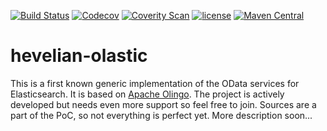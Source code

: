 [![Build Status](https://travis-ci.org/Hevelian/hevelian-olastic.svg?branch=master)](https://travis-ci.org/Hevelian/hevelian-olastic)
[![Codecov](https://img.shields.io/codecov/c/github/Hevelian/hevelian-olastic.svg)](https://codecov.io/github/Hevelian/hevelian-olastic?branch=master)
[![Coverity Scan](https://img.shields.io/coverity/scan/13496.svg)](https://scan.coverity.com/projects/hevelian-hevelian-olastic)
[![license](https://img.shields.io/github/license/Hevelian/hevelian-olastic.svg)](https://opensource.org/licenses/Apache-2.0)
[![Maven Central](https://img.shields.io/maven-central/v/com.hevelian.olastic/olastic-parent.svg)](https://maven-badges.herokuapp.com/maven-central/com.hevelian.olastic/olastic-parent)

# hevelian-olastic
This is a first known generic implementation of the OData services for Elasticsearch. It is based on [Apache Olingo](http://olingo.apache.org). The project is actively developed but needs even more support so feel free to join. Sources are a part of the PoC, so not everything is perfect yet. More description soon...
